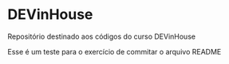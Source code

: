 # DEVinHouse
Repositório destinado aos códigos do curso DEVinHouse

Esse é um teste para o exercício de commitar o arquivo README
